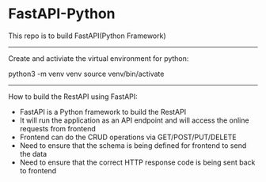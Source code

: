 # FastAPI-Python

This repo is to build FastAPI(Python Framework)

---

Create and activiate the virtual environment for python:

python3 -m venv venv
source venv/bin/activate

---

How to build the RestAPI using FastAPI:

- FastAPI is a Python framework to build the RestAPI
- It will run the application as an API endpoint and will access the online requests from frontend
- Frontend can do the CRUD operations via GET/POST/PUT/DELETE
- Need to ensure that the schema is being defined for frontend to send the data
- Need to ensure that the correct HTTP response code is being sent back to frontend
